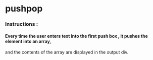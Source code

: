 # pushpop

### Instructions : 

#### Every time the user enters text into the first push box , it pushes the element into an array, 
and the contents of the array are displayed in the output div. 

